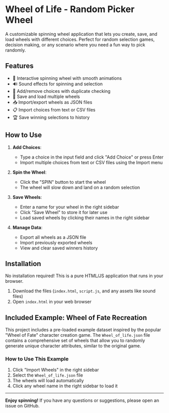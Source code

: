 # Wheel of Life - Random Picker Wheel

A customizable spinning wheel application that lets you create, save, and load wheels with different choices. Perfect for random selection games, decision making, or any scenario where you need a fun way to pick randomly.


## Features

- 🎡 Interactive spinning wheel with smooth animations
- 🔊 Sound effects for spinning and selection
- 📝 Add/remove choices with duplicate checking
- 💾 Save and load multiple wheels
- 📥 Import/export wheels as JSON files
- 📋 Import choices from text or CSV files
- 🏆 Save winning selections to history

## How to Use

1. **Add Choices**:
   - Type a choice in the input field and click "Add Choice" or press Enter
   - Import multiple choices from text or CSV files using the Import menu

2. **Spin the Wheel**:
   - Click the "SPIN" button to start the wheel
   - The wheel will slow down and land on a random selection

3. **Save Wheels**:
   - Enter a name for your wheel in the right sidebar
   - Click "Save Wheel" to store it for later use
   - Load saved wheels by clicking their names in the right sidebar

4. **Manage Data**:
   - Export all wheels as a JSON file
   - Import previously exported wheels
   - View and clear saved winners history

## Installation

No installation required! This is a pure HTML/JS application that runs in your browser.

1. Download the files (`index.html`, `script.js`, and any assets like sound files)
2. Open `index.html` in your web browser


## Included Example: Wheel of Fate Recreation
This project includes a pre-loaded example dataset inspired by the popular "Wheel of Fate" character creation game. The `Wheel_of_life.json` file contains a comprehensive set of wheels that allow you to randomly generate unique character attributes, similar to the original game.

### How to Use This Example

1. Click "Import Wheels" in the right sidebar
2. Select the `Wheel_of_life.json` file
3. The wheels will load automatically
4. Click any wheel name in the right sidebar to load it

---

**Enjoy spinning!** If you have any questions or suggestions, please open an issue on GitHub.
